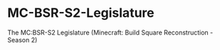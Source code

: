 # MC-BSR-S2-Legislature
The MC:BSR-S2 Legislature (Minecraft: Build Square Reconstruction - Season 2)
